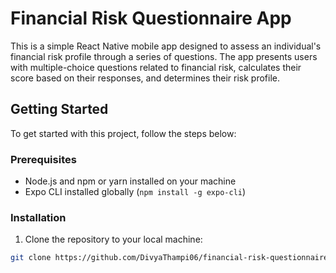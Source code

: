 # Financial Risk Questionnaire App

This is a simple React Native mobile app designed to assess an individual's financial risk profile through a series of questions. The app presents users with multiple-choice questions related to financial risk, calculates their score based on their responses, and determines their risk profile.

## Getting Started

To get started with this project, follow the steps below:

### Prerequisites

- Node.js and npm or yarn installed on your machine
- Expo CLI installed globally (`npm install -g expo-cli`)

### Installation

1. Clone the repository to your local machine:

```bash
git clone https://github.com/DivyaThampi06/financial-risk-questionnaire.git
